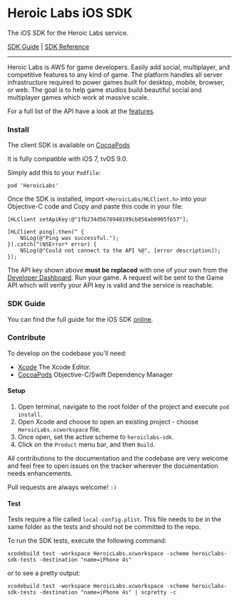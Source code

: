 Heroic Labs iOS SDK
===================
The iOS SDK for the Heroic Labs service.

[SDK Guide](https://heroiclabs.com/docs/guide/ios/) | [SDK Reference](http://cocoadocs.org/docsets/HeroicLabs/0.6.0/)

---

Heroic Labs is AWS for game developers. Easily add social, multiplayer, and competitive features to any kind of game. The platform handles all server infrastructure required to power games built for desktop, mobile, browser, or web. The goal is to help game studios build beautiful social and multiplayer games which work at massive scale.

For a full list of the API have a look at the [features](https://heroiclabs.com/features).

### Install
The client SDK is available on [CocoaPods](http://cocoadocs.org/docsets/HeroicLabs/)

It is fully compatible with iOS 7, tvOS 9.0.

Simply add this to your `Podfile`:

```cocoapods
pod 'HeroicLabs'
```

Once the SDK is installed, import `<HeroicLabs/HLClient.h>` into your Objective-C code and Copy and paste this code in your file:

```objc
[HLClient setApiKey:@"1fb234d5678948199cb858ab0905f657"];

[HLClient ping].then(^ {
    NSLog(@"Ping was successful.");
}).catch(^(NSError* error) {
    NSLog(@"Could not connect to the API %@", [error description]);
});
```

The API key shown above __must be replaced__ with one of your own from the [Developer Dashboard](https://dashboard.heroiclabs.com/). Run your game. A request will be sent to the Game API which will verify your API key is valid and the service is reachable.

### SDK Guide

You can find the full guide for the iOS SDK [online](https://heroiclabs.com/docs/guide/ios/).

### Contribute

To develop on the codebase you'll need:

* [Xcode](https://developer.apple.com/xcode) The Xcode Editor.
* [CocoaPods](http://cocoapods.org) Objective-C/Swift Dependency Manager

#### Setup

1. Open terminal, navigate to the root folder of the project and execute `pod install`.
2. Open Xcode and choose to open an existing project - choose `HeroicLabs.xcworkspace` file.
3. Once open, set the active scheme to `heroiclabs-sdk`.
4. Click on the `Product` menu bar, and then `Build`.

All contributions to the documentation and the codebase are very welcome and feel free to open issues on the tracker wherever the documentation needs enhancements.

Pull requests are always welcome! `:)`

#### Test

Tests require a file called `local-config.plist`. This file needs to be in the same folder as the tests and should not be committed to the repo.

To run the SDK tests, execute the following command:

```
xcodebuild test -workspace HeroicLabs.xcworkspace -scheme heroiclabs-sdk-tests -destination "name=iPhone 4s"
```

or to see a pretty output:

```
xcodebuild test -workspace HeroicLabs.xcworkspace -scheme heroiclabs-sdk-tests -destination "name=iPhone 4s" | xcpretty -c
```
